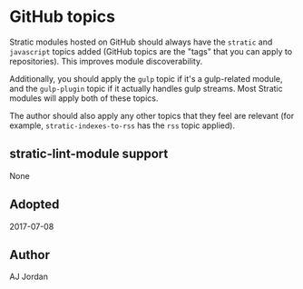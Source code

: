 # GitHub topics

Stratic modules hosted on GitHub should always have the `stratic` and
`javascript` topics added (GitHub topics are the "tags" that you can
apply to repositories). This improves module discoverability.

Additionally, you should apply the `gulp` topic if it's a gulp-related
module, and the `gulp-plugin` topic if it actually handles gulp
streams. Most Stratic modules will apply both of these topics.

The author should also apply any other topics that they feel are
relevant (for example, `stratic-indexes-to-rss` has the `rss` topic
applied).

## stratic-lint-module support

None

## Adopted

2017-07-08

## Author

AJ Jordan
